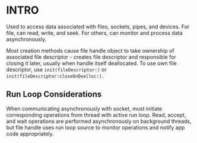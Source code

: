 # INTRO

Used to access data associated with files, sockets, pipes, and devices. For file, can read, write, and seek. For others, can monitor and process data asynchronously.

Most creation methods cause file handle object to take ownership of associated file descriptor - creates file descriptor and responsible for closing it later, usually when handle itself deallocated. To use own file descriptor, use `init(fileDescriptor:)` or `init(fileDescriptor:closeOnDealloc:)`.

## Run Loop Considerations

When communicating asynchronously with socket, must initiate corresponding operations from thread with active run loop. Read, accept, and wait operations are performed asynchronously on background threads, but file handle uses run loop source to monitor operations and notify app code appropriately.
